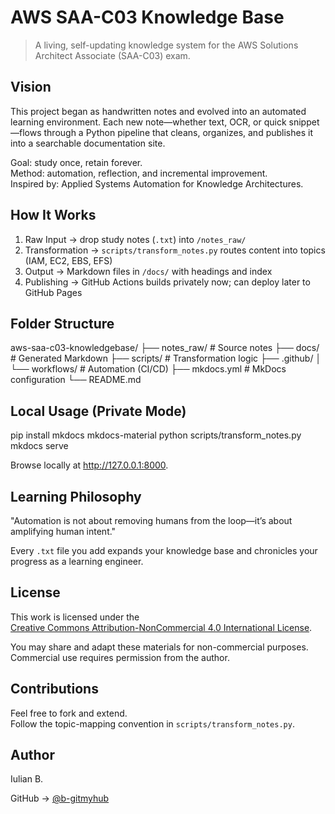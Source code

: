 # AWS SAA-C03 Knowledge Base

> A living, self-updating knowledge system for the AWS Solutions Architect Associate (SAA-C03) exam.

## Vision

This project began as handwritten notes and evolved into an automated learning environment.
Each new note—whether text, OCR, or quick snippet—flows through a Python pipeline
that cleans, organizes, and publishes it into a searchable documentation site.

Goal: study once, retain forever.  
Method: automation, reflection, and incremental improvement.  
Inspired by: Applied Systems Automation for Knowledge Architectures.

## How It Works

1. Raw Input → drop study notes (`.txt`) into `/notes_raw/`
2. Transformation → `scripts/transform_notes.py` routes content into topics (IAM, EC2, EBS, EFS)
3. Output → Markdown files in `/docs/` with headings and index
4. Publishing → GitHub Actions builds privately now; can deploy later to GitHub Pages

## Folder Structure

aws-saa-c03-knowledgebase/
├── notes_raw/         # Source notes
├── docs/              # Generated Markdown
├── scripts/           # Transformation logic
├── .github/
│   └── workflows/     # Automation (CI/CD)
├── mkdocs.yml         # MkDocs configuration
└── README.md

## Local Usage (Private Mode)

pip install mkdocs mkdocs-material
python scripts/transform_notes.py
mkdocs serve

Browse locally at http://127.0.0.1:8000.

## Learning Philosophy

"Automation is not about removing humans from the loop—it’s about amplifying human intent."

Every `.txt` file you add expands your knowledge base and chronicles your progress as a learning engineer.

## License

This work is licensed under the  
[Creative Commons Attribution-NonCommercial 4.0 International License](LICENSE).

You may share and adapt these materials for non-commercial purposes.  
Commercial use requires permission from the author.

## Contributions

Feel free to fork and extend.  
Follow the topic-mapping convention in `scripts/transform_notes.py`.

## Author

Iulian B.
 
GitHub → [@b-gitmyhub](https://github.com/b-gitmyhub)

